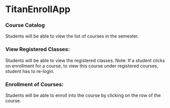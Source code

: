 # TitanEnrollApp

### Course Catalog
  Students will be able to view the list of courses in the semester.
  
### View Registered Classes:
  Students will be able to view the registered classes.
  Note:
  If a student clicks on enrollment for a course, to view this course under registered courses, student has to re-login.

### Enrollment of Courses:
  Students will be able to enroll into the course by clicking on the row of the course.
